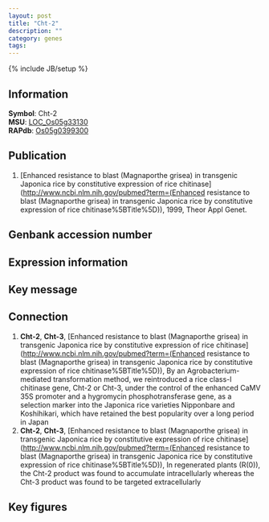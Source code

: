 ```yaml
---
layout: post
title: "Cht-2"
description: ""
category: genes
tags: 
---
```

{% include JB/setup %}

## Information
__Symbol__: Cht-2  
__MSU__: [LOC_Os05g33130](http://rice.plantbiology.msu.edu/cgi-bin/ORF_infopage.cgi?orf=LOC_Os05g33130)  
__RAPdb__: [Os05g0399300](http://rapdb.dna.affrc.go.jp/viewer/gbrowse_details/irgsp1?name=Os05g0399300)  

## Publication
1. [Enhanced resistance to blast (Magnaporthe grisea) in transgenic Japonica rice by constitutive expression of rice chitinase](http://www.ncbi.nlm.nih.gov/pubmed?term=(Enhanced resistance to blast (Magnaporthe grisea) in transgenic Japonica rice by constitutive expression of rice chitinase%5BTitle%5D)), 1999, Theor Appl Genet.

## Genbank accession number

## Expression information

## Key message

## Connection
1. __Cht-2__, __Cht-3__, [Enhanced resistance to blast (Magnaporthe grisea) in transgenic Japonica rice by constitutive expression of rice chitinase](http://www.ncbi.nlm.nih.gov/pubmed?term=(Enhanced resistance to blast (Magnaporthe grisea) in transgenic Japonica rice by constitutive expression of rice chitinase%5BTitle%5D)),  By an Agrobacterium-mediated transformation method, we reintroduced a rice class-I chitinase gene, Cht-2 or Cht-3, under the control of the enhanced CaMV 35S promoter and a hygromycin phosphotransferase gene, as a selection marker into the Japonica rice varieties Nipponbare and Koshihikari, which have retained the best popularity over a long period in Japan
2. __Cht-2__, __Cht-3__, [Enhanced resistance to blast (Magnaporthe grisea) in transgenic Japonica rice by constitutive expression of rice chitinase](http://www.ncbi.nlm.nih.gov/pubmed?term=(Enhanced resistance to blast (Magnaporthe grisea) in transgenic Japonica rice by constitutive expression of rice chitinase%5BTitle%5D)),  In regenerated plants (R(0)), the Cht-2 product was found to accumulate intracellularly whereas the Cht-3 product was found to be targeted extracellularly

## Key figures


